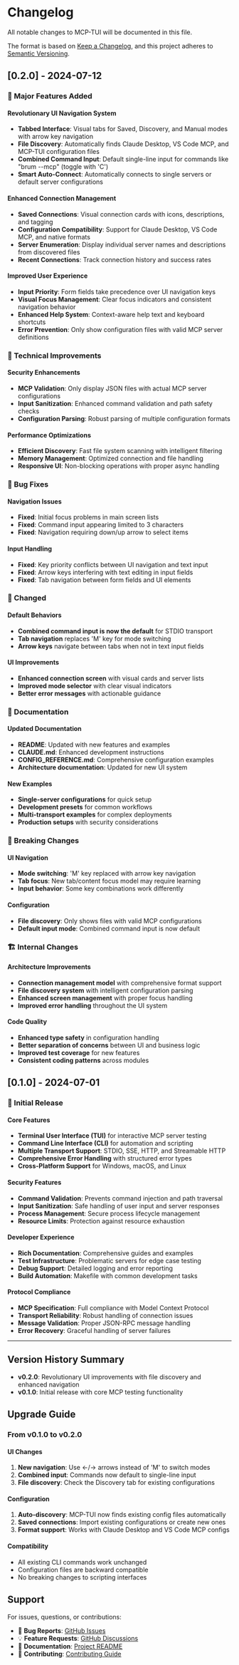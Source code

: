 # Changelog

All notable changes to MCP-TUI will be documented in this file.

The format is based on [Keep a Changelog](https://keepachangelog.com/en/1.0.0/),
and this project adheres to [Semantic Versioning](https://semver.org/spec/v2.0.0.html).

## [0.2.0] - 2024-07-12

### 🚀 Major Features Added

#### Revolutionary UI Navigation System
- **Tabbed Interface**: Visual tabs for Saved, Discovery, and Manual modes with arrow key navigation
- **File Discovery**: Automatically finds Claude Desktop, VS Code MCP, and MCP-TUI configuration files
- **Combined Command Input**: Default single-line input for commands like "brum --mcp" (toggle with 'C')
- **Smart Auto-Connect**: Automatically connects to single servers or default server configurations

#### Enhanced Connection Management
- **Saved Connections**: Visual connection cards with icons, descriptions, and tagging
- **Configuration Compatibility**: Support for Claude Desktop, VS Code MCP, and native formats
- **Server Enumeration**: Display individual server names and descriptions from discovered files
- **Recent Connections**: Track connection history and success rates

#### Improved User Experience
- **Input Priority**: Form fields take precedence over UI navigation keys
- **Visual Focus Management**: Clear focus indicators and consistent navigation behavior
- **Enhanced Help System**: Context-aware help text and keyboard shortcuts
- **Error Prevention**: Only show configuration files with valid MCP server definitions

### 🔧 Technical Improvements

#### Security Enhancements
- **MCP Validation**: Only display JSON files with actual MCP server configurations
- **Input Sanitization**: Enhanced command validation and path safety checks
- **Configuration Parsing**: Robust parsing of multiple configuration formats

#### Performance Optimizations
- **Efficient Discovery**: Fast file system scanning with intelligent filtering
- **Memory Management**: Optimized connection and file handling
- **Responsive UI**: Non-blocking operations with proper async handling

### 🐛 Bug Fixes

#### Navigation Issues
- **Fixed**: Initial focus problems in main screen lists
- **Fixed**: Command input appearing limited to 3 characters
- **Fixed**: Navigation requiring down/up arrow to select items

#### Input Handling
- **Fixed**: Key priority conflicts between UI navigation and text input
- **Fixed**: Arrow keys interfering with text editing in input fields
- **Fixed**: Tab navigation between form fields and UI elements

### 🔄 Changed

#### Default Behaviors
- **Combined command input is now the default** for STDIO transport
- **Tab navigation** replaces 'M' key for mode switching
- **Arrow keys** navigate between tabs when not in text input fields

#### UI Improvements
- **Enhanced connection screen** with visual cards and server lists
- **Improved mode selector** with clear visual indicators
- **Better error messages** with actionable guidance

### 📖 Documentation

#### Updated Documentation
- **README**: Updated with new features and examples
- **CLAUDE.md**: Enhanced development instructions
- **CONFIG_REFERENCE.md**: Comprehensive configuration examples
- **Architecture documentation**: Updated for new UI system

#### New Examples
- **Single-server configurations** for quick setup
- **Development presets** for common workflows  
- **Multi-transport examples** for complex deployments
- **Production setups** with security considerations

### 🚧 Breaking Changes

#### UI Navigation
- **Mode switching**: 'M' key replaced with arrow key navigation
- **Tab focus**: New tab/content focus model may require learning
- **Input behavior**: Some key combinations work differently

#### Configuration
- **File discovery**: Only shows files with valid MCP configurations
- **Default input mode**: Combined command input is now default

### 🏗️ Internal Changes

#### Architecture Improvements
- **Connection management model** with comprehensive format support
- **File discovery system** with intelligent configuration parsing
- **Enhanced screen management** with proper focus handling
- **Improved error handling** throughout the UI system

#### Code Quality
- **Enhanced type safety** in configuration handling
- **Better separation of concerns** between UI and business logic
- **Improved test coverage** for new features
- **Consistent coding patterns** across modules

## [0.1.0] - 2024-07-01

### 🎉 Initial Release

#### Core Features
- **Terminal User Interface (TUI)** for interactive MCP server testing
- **Command Line Interface (CLI)** for automation and scripting
- **Multiple Transport Support**: STDIO, SSE, HTTP, and Streamable HTTP
- **Comprehensive Error Handling** with structured error types
- **Cross-Platform Support** for Windows, macOS, and Linux

#### Security Features
- **Command Validation**: Prevents command injection and path traversal
- **Input Sanitization**: Safe handling of user input and server responses
- **Process Management**: Secure process lifecycle management
- **Resource Limits**: Protection against resource exhaustion

#### Developer Experience
- **Rich Documentation**: Comprehensive guides and examples
- **Test Infrastructure**: Problematic servers for edge case testing
- **Debug Support**: Detailed logging and error reporting
- **Build Automation**: Makefile with common development tasks

#### Protocol Compliance
- **MCP Specification**: Full compliance with Model Context Protocol
- **Transport Reliability**: Robust handling of connection issues
- **Message Validation**: Proper JSON-RPC message handling
- **Error Recovery**: Graceful handling of server failures

---

## Version History Summary

- **v0.2.0**: Revolutionary UI improvements with file discovery and enhanced navigation
- **v0.1.0**: Initial release with core MCP testing functionality

## Upgrade Guide

### From v0.1.0 to v0.2.0

#### UI Changes
1. **New navigation**: Use ←/→ arrows instead of 'M' to switch modes
2. **Combined input**: Commands now default to single-line input
3. **File discovery**: Check the Discovery tab for existing configurations

#### Configuration
1. **Auto-discovery**: MCP-TUI now finds existing config files automatically
2. **Saved connections**: Import existing configurations or create new ones
3. **Format support**: Works with Claude Desktop and VS Code MCP configs

#### Compatibility
- All existing CLI commands work unchanged
- Configuration files are backward compatible
- No breaking changes to scripting interfaces

## Support

For issues, questions, or contributions:
- 🐛 **Bug Reports**: [GitHub Issues](https://github.com/standardbeagle/mcp-tui/issues)
- 💡 **Feature Requests**: [GitHub Discussions](https://github.com/standardbeagle/mcp-tui/discussions)
- 📖 **Documentation**: [Project README](README.md)
- 🤝 **Contributing**: [Contributing Guide](CONTRIBUTING.md)